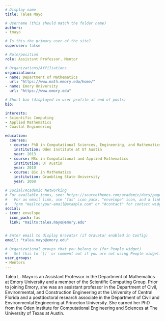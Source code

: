 ```yaml
---
# Display name
title: Talea Mayo

# Username (this should match the folder name)
authors:
- tmayo

# Is this the primary user of the site?
superuser: false

# Role/position
role: Assistant Professor, Mentor

# Organizations/Affiliations
organizations:
- name: Department of Mathematics
  url: "https://www.math.emory.edu/home/"
- name: Emory University
  url: "https://www.emory.edu"

# Short bio (displayed in user profile at end of posts)
bio:

interests:
- Scientific Computing
- Applied Mathematics
- Coastal Engineering

education:
  courses:
  - course: PhD in Computational Sciences, Engineering, and Mathematics
    institution: Oden Institute at UT Austin
    year: 2013
  - course: MSc in Computational and Applied Mathematics
    institution: UT Austin
    year: 2010
  - course: BSc in Mathematics
    institution: Grambling State University
    year: 2008

# Social/Academic Networking
# For available icons, see: https://sourcethemes.com/academic/docs/page-builder/#icons
#   For an email link, use "fas" icon pack, "envelope" icon, and a link in the
#   form "mailto:your-email@example.com" or "#contact" for contact widget.
social:
- icon: envelope
  icon_pack: fas
  link: "mailto:talea.mayo@emory.edu"


# Enter email to display Gravatar (if Gravatar enabled in Config)
email: "talea.mayo@emory.edu"

# Organizational groups that you belong to (for People widget)
#   Set this to `[]` or comment out if you are not using People widget.
user_groups:
- Mentors
---
```


Talea L. Mayo is an Assistant Professor in the Department of Mathematics at Emory University and a member of the Scientific Computing Group. Prior to joining Emory, she was an assistant professor in the Department of Civil, Environmental, and Construction Engineering at the University of Central Florida and a postdoctoral research associate in the Department of Civil and Environmental Engineering at Princeton University.  She earned her PhD from the Oden Institute for Computational Engineering and Sciences at The University of Texas at Austin.
